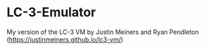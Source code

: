 # LC-3-Emulator
My version of the LC-3 VM by Justin Meiners and Ryan Pendleton (https://justinmeiners.github.io/lc3-vm/)
